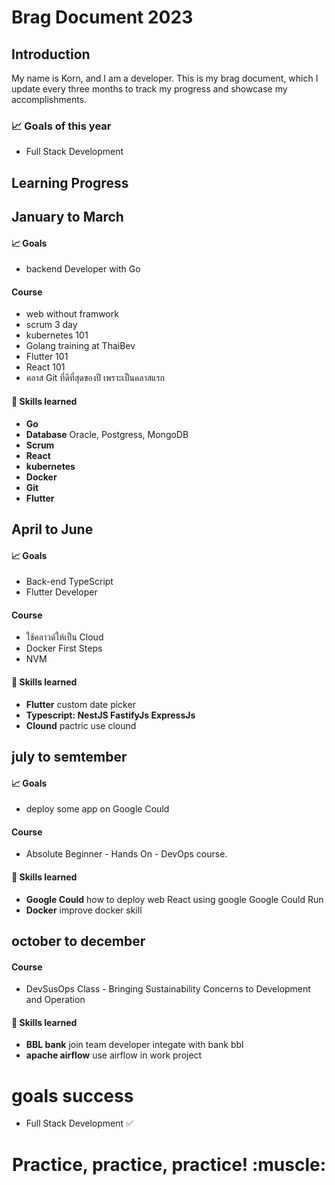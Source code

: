 # Brag Document 2023 

## Introduction
My name is Korn, and I am a developer. This is my brag document, which I update every three months to track my progress and showcase my accomplishments.
### 📈 Goals of this year
- Full Stack Development


## Learning Progress
## January to March
#### 📈 Goals
- backend Developer with Go
#### Course
- web without framwork
- scrum 3 day
- kubernetes 101
- Golang training at ThaiBev
- Flutter 101
- React 101
- คลาส Git ที่ดีที่สุดของปี เพราะเป็นคลาสแรก
#### 🧰 Skills learned
-  **Go** 
-  **Database** Oracle, Postgress, MongoDB
-  **Scrum**
-  **React** 
-  **kubernetes**
-  **Docker**
-  **Git**
-  **Flutter**

  
## April to June
#### 📈 Goals
- Back-end TypeScript
- Flutter Developer
#### Course
- ใช้คลาวด์ให้เป็น Cloud
- Docker First Steps
- NVM
#### 🧰 Skills learned
-  **Flutter** custom date picker
-  **Typescript: NestJS FastifyJs ExpressJs**
-  **Clound** pactric use clound


## july to semtember
#### 📈 Goals
- deploy some app on Google Could
#### Course
- Absolute Beginner - Hands On - DevOps course.
#### 🧰 Skills learned
- **Google Could** how to deploy web React using google Google Could Run
- **Docker** improve docker skill


## october to december
#### Course
- DevSusOps Class - Bringing Sustainability Concerns to Development and Operation
#### 🧰 Skills learned
- **BBL bank** join team developer integate with bank bbl
- **apache airflow** use airflow in work project

# goals success 
- Full Stack Development ✅

<h1 align="center">Practice, practice, practice! :muscle:</h1>
